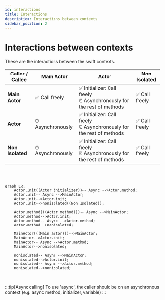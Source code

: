 ```yaml
---
id: interactions
title: Interactions
description: Interactions between contexts
sidebar_position: 2
---
```


# Interactions between contexts

<!--And some <Highlight>custom markup</Highlight>...-->

These are the interactions between the swift contexts.

| Caller / Callee  | Main Actor                     | Actor                                                                                        | Non Isolated                   |
| ---------------- | ------------------------------ | -------------------------------------------------------------------------------------------- | ------------------------------ |
| **Main Actor**   | :white_check_mark: Call freely | :white_check_mark: Initializer: Call freely <br/> ⏰️ Asynchronously for the rest of methods | :white_check_mark: Call freely |
| **Actor**        | ⏰️ Asynchronously             | :white_check_mark: Initializer: Call freely <br/> ⏰️ Asynchronously for the rest of methods | :white_check_mark: Call freely |
| **Non Isolated** | ⏰️ Asynchronously             | :white_check_mark: Initializer: Call freely <br/> ⏰️ Asynchronously for the rest of methods | :white_check_mark: Call freely |

<br/>
<br/>

```mermaid
graph LR;
    Actor.init((Actor initializer))-- Async -->Actor.method;
    Actor.init-- Async -->MainActor;
    Actor.init-->Actor.init;
    Actor.init-->nonisolated((Non Isolated));

    Actor.method(((Actor method)))-- Async -->MainActor;
    Actor.method-->Actor.init;
    Actor.method-- Async -->Actor.method;
    Actor.method-->nonisolated;

    MainActor(((Main actor)))-->MainActor;
    MainActor-->Actor.init;
    MainActor-- Async -->Actor.method;
    MainActor-->nonisolated;

    nonisolated-- Async -->MainActor;
    nonisolated-->Actor.init;
    nonisolated-- Async -->Actor.method;
    nonisolated-->nonisolated;

```

<br/>

:::tip[Async calling]
To use 'async', the caller should be on an asynchronous context (e.g. async method, initializer, variable)
:::
